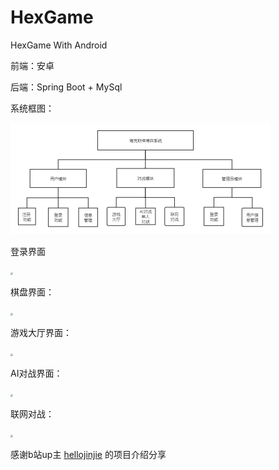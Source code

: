 # HexGame
HexGame With Android

前端：安卓 

后端：Spring Boot + MySql

系统框图：

<img src=".\res\pipeline.png" style="zoom: 50%;" />


登录界面

<img src=".\res\login.png" style="zoom: 25%;" />

棋盘界面：

<img src=".\res\board.png" style="zoom: 25%;" />

游戏大厅界面：

<img src=".\res\hall.png" style="zoom: 25%;" />

AI对战界面：

<img src=".\res\ai.png" style="zoom: 25%;" />

联网对战：

<img src=".\res\hex_fight.gif" style="zoom: 25%;" />



感谢b站up主 [hellojinjie](https://space.bilibili.com/115408464) 的项目介绍分享